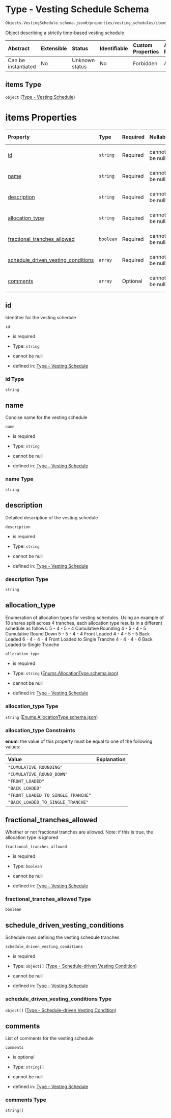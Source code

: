 # Type - Vesting Schedule Schema

```txt
Objects.VestingSchedule.schema.json#/properties/vesting_schedules/items
```

Object describing a strictly time-based vesting schedule

| Abstract            | Extensible | Status         | Identifiable | Custom Properties | Additional Properties | Access Restrictions | Defined In                                                                      |
| :------------------ | :--------- | :------------- | :----------- | :---------------- | :-------------------- | :------------------ | :------------------------------------------------------------------------------ |
| Can be instantiated | No         | Unknown status | No           | Forbidden         | Allowed               | none                | [CapTable.schema.json\*](../schema/CapTable.schema.json "open original schema") |

## items Type

`object` ([Type - Vesting Schedule](captable-properties-captable---objectsvestingscheduleschemajson-array-type---vesting-schedule.md))

# items Properties

| Property                                                                  | Type      | Required | Nullable       | Defined by                                                                                                                                                                       |
| :------------------------------------------------------------------------ | :-------- | :------- | :------------- | :------------------------------------------------------------------------------------------------------------------------------------------------------------------------------- |
| [id](#id)                                                                 | `string`  | Required | cannot be null | [Type - Vesting Schedule](vestingschedule-properties-id.md "Objects.VestingSchedule.schema.json#/properties/id")                                                                 |
| [name](#name)                                                             | `string`  | Required | cannot be null | [Type - Vesting Schedule](vestingschedule-properties-name.md "Objects.VestingSchedule.schema.json#/properties/name")                                                             |
| [description](#description)                                               | `string`  | Required | cannot be null | [Type - Vesting Schedule](vestingschedule-properties-description.md "Objects.VestingSchedule.schema.json#/properties/description")                                               |
| [allocation_type](#allocation_type)                                       | `string`  | Required | cannot be null | [Type - Vesting Schedule](vestingschedule-properties-enumsallocationtypeschemajson.md "Enums.AllocationType.schema.json#/properties/allocation_type")                            |
| [fractional_tranches_allowed](#fractional_tranches_allowed)               | `boolean` | Required | cannot be null | [Type - Vesting Schedule](vestingschedule-properties-fractional_tranches_allowed.md "Objects.VestingSchedule.schema.json#/properties/fractional_tranches_allowed")               |
| [schedule_driven_vesting_conditions](#schedule_driven_vesting_conditions) | `array`   | Required | cannot be null | [Type - Vesting Schedule](vestingschedule-properties-schedule_driven_vesting_conditions.md "Objects.VestingSchedule.schema.json#/properties/schedule_driven_vesting_conditions") |
| [comments](#comments)                                                     | `array`   | Optional | cannot be null | [Type - Vesting Schedule](vestingschedule-properties-comments.md "Objects.VestingSchedule.schema.json#/properties/comments")                                                     |

## id

Identifier for the vesting schedule

`id`

- is required

- Type: `string`

- cannot be null

- defined in: [Type - Vesting Schedule](vestingschedule-properties-id.md "Objects.VestingSchedule.schema.json#/properties/id")

### id Type

`string`

## name

Concise name for the vesting schedule

`name`

- is required

- Type: `string`

- cannot be null

- defined in: [Type - Vesting Schedule](vestingschedule-properties-name.md "Objects.VestingSchedule.schema.json#/properties/name")

### name Type

`string`

## description

Detailed description of the vesting schedule

`description`

- is required

- Type: `string`

- cannot be null

- defined in: [Type - Vesting Schedule](vestingschedule-properties-description.md "Objects.VestingSchedule.schema.json#/properties/description")

### description Type

`string`

## allocation_type

Enumeration of allocation types for vesting schedules. Using an example of 18 shares split across 4 tranches, each allocation type results in a different schedule as follows:
5 - 4 - 5 - 4 Cumulative Rounding
4 - 5 - 4 - 5 Cumulative Round Down
5 - 5 - 4 - 4 Front Loaded
4 - 4 - 5 - 5 Back Loaded
6 - 4 - 4 - 4 Front Loaded to Single Tranche
4 - 4 - 4 - 6 Back Loaded to Single Tranche

`allocation_type`

- is required

- Type: `string` ([Enums.AllocationType.schema.json](vestingschedule-properties-enumsallocationtypeschemajson.md))

- cannot be null

- defined in: [Type - Vesting Schedule](vestingschedule-properties-enumsallocationtypeschemajson.md "Enums.AllocationType.schema.json#/properties/allocation_type")

### allocation_type Type

`string` ([Enums.AllocationType.schema.json](vestingschedule-properties-enumsallocationtypeschemajson.md))

### allocation_type Constraints

**enum**: the value of this property must be equal to one of the following values:

| Value                              | Explanation |
| :--------------------------------- | :---------- |
| `"CUMULATIVE_ROUNDING"`            |             |
| `"CUMULATIVE_ROUND_DOWN"`          |             |
| `"FRONT_LOADED"`                   |             |
| `"BACK_LOADED"`                    |             |
| `"FRONT_LOADED_TO_SINGLE_TRANCHE"` |             |
| `"BACK_LOADED_TO_SINGLE_TRANCHE"`  |             |

## fractional_tranches_allowed

Whether or not fractional tranches are allowed. Note: if this is true, the allocation type is ignored

`fractional_tranches_allowed`

- is required

- Type: `boolean`

- cannot be null

- defined in: [Type - Vesting Schedule](vestingschedule-properties-fractional_tranches_allowed.md "Objects.VestingSchedule.schema.json#/properties/fractional_tranches_allowed")

### fractional_tranches_allowed Type

`boolean`

## schedule_driven_vesting_conditions

Schedule rows defining the vesting schedule tranches

`schedule_driven_vesting_conditions`

- is required

- Type: `object[]` ([Type - Schedule-driven Vesting Condition](vestingschedule-properties-schedule_driven_vesting_conditions-type---schedule-driven-vesting-condition.md))

- cannot be null

- defined in: [Type - Vesting Schedule](vestingschedule-properties-schedule_driven_vesting_conditions.md "Objects.VestingSchedule.schema.json#/properties/schedule_driven_vesting_conditions")

### schedule_driven_vesting_conditions Type

`object[]` ([Type - Schedule-driven Vesting Condition](vestingschedule-properties-schedule_driven_vesting_conditions-type---schedule-driven-vesting-condition.md))

## comments

List of comments for the vesting schedule

`comments`

- is optional

- Type: `string[]`

- cannot be null

- defined in: [Type - Vesting Schedule](vestingschedule-properties-comments.md "Objects.VestingSchedule.schema.json#/properties/comments")

### comments Type

`string[]`
